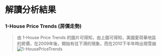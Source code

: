 # 解讀分析結果
### 1-House Price Trends (房價走勢)
> 由 1-House Price Trends 的圖片可得知，由上圖可得知，美國愛荷華地區的房價，在2009年後，開始有往下滑的現象，而在2010下半年時出現雪崩
> ![1-HousePriceTrends](https://github.com/Ricky7737/DataTrain/assets/58324475/966c5b60-9cdf-4b34-8eaf-c21b198392c6)
